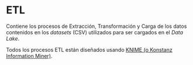# ETL
Contiene los procesos de Extracción, Transformación y Carga de los datos contenidos en los _datasets_ (CSV) utilizados para ser cargados en el _Data Lake_.

Todos los procesos ETL están diseñados usando [KNIME (o Konstanz Information Miner)](https://www.knime.com/).
